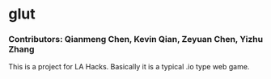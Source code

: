 # glut
### Contributors: Qianmeng Chen, Kevin Qian, Zeyuan Chen, Yizhu Zhang
This is a project for LA Hacks. Basically it is a typical .io type web game.
